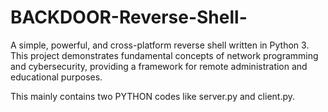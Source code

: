 # BACKDOOR-Reverse-Shell-
A simple, powerful, and cross-platform reverse shell written in Python 3. This project demonstrates fundamental concepts of network programming and cybersecurity, providing a framework for remote administration and educational purposes.



This mainly contains two PYTHON codes like server.py and client.py.